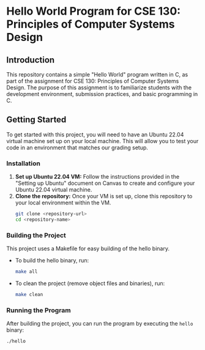 # Hello World Program for CSE 130: Principles of Computer Systems Design

## Introduction
This repository contains a simple "Hello World" program written in C, as part of the assignment for CSE 130: Principles of Computer Systems Design. The purpose of this assignment is to familiarize students with the development environment, submission practices, and basic programming in C.

## Getting Started
To get started with this project, you will need to have an Ubuntu 22.04 virtual machine set up on your local machine. This will allow you to test your code in an environment that matches our grading setup.

### Installation
1. **Set up Ubuntu 22.04 VM:** Follow the instructions provided in the "Setting up Ubuntu" document on Canvas to create and configure your Ubuntu 22.04 virtual machine.
2. **Clone the repository:** Once your VM is set up, clone this repository to your local environment within the VM.
    ```bash
    git clone <repository-url>
    cd <repository-name>
    ```

### Building the Project
This project uses a Makefile for easy building of the hello binary.

- To build the hello binary, run:
    ```bash
    make all
    ```

- To clean the project (remove object files and binaries), run:
    ```bash
    make clean
    ```

### Running the Program
After building the project, you can run the program by executing the `hello` binary:

```bash
./hello
